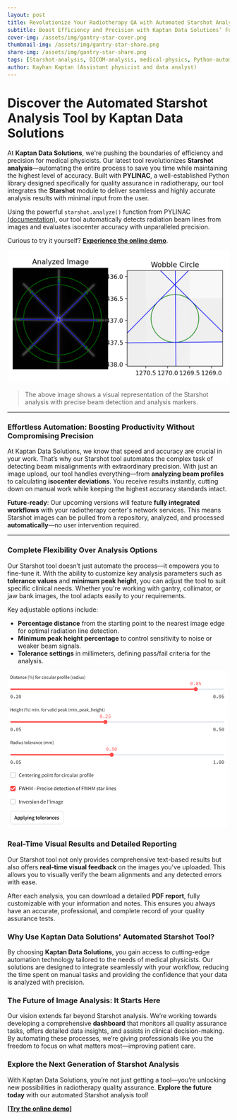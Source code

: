 ```yaml
---
layout: post
title: Revolutionize Your Radiotherapy QA with Automated Starshot Analysis  
subtitle: Boost Efficiency and Precision with Kaptan Data Solutions’ Fully Integrated Starshot Analysis Tool
cover-img: /assets/img/gantry-star-cover.png
thumbnail-img: /assets/img/gantry-star-share.png
share-img: /assets/img/gantry-star-share.png
tags: [Starshot-analysis, DICOM-analysis, medical-physics, Python-automation, radiotherapy-QA, medical-imaging, image-processing, isocenter-alignment, healthcare-technology, pylinac, quality-assurance, automated-analysis, medical-software, radiation-therapy, compliance]
author: Kayhan Kaptan (Assistant physicist and data analyst)
---
```



# Discover the Automated **Starshot** Analysis Tool by Kaptan Data Solutions

At **Kaptan Data Solutions**, we're pushing the boundaries of efficiency and precision for medical physicists. Our latest tool revolutionizes **Starshot analysis**—automating the entire process to save you time while maintaining the highest level of accuracy. Built with **PYLINAC**, a well-established Python library designed specifically for quality assurance in radiotherapy, our tool integrates the **Starshot** module to deliver seamless and highly accurate analysis results with minimal input from the user.

Using the powerful `starshot.analyze()` function from PYLINAC [(documentation)](https://pylinac.readthedocs.io/en/latest/starshot_docs.html), our tool automatically detects radiation beam lines from images and evaluates isocenter accuracy with unparalleled precision.

Curious to try it yourself? [**Experience the online demo**](https://www.assistant-physicien.fr/Starshot).

![Starshot analysis Overview](/assets/img/statshot_image.png)

> The above image shows a visual representation of the Starshot analysis with precise beam detection and analysis markers.

---

### Effortless Automation: Boosting Productivity Without Compromising Precision

At Kaptan Data Solutions, we know that speed and accuracy are crucial in your work. That’s why our Starshot tool automates the complex task of detecting beam misalignments with extraordinary precision. With just an image upload, our tool handles everything—from **analyzing beam profiles** to calculating **isocenter deviations**. You receive results instantly, cutting down on manual work while keeping the highest accuracy standards intact.

**Future-ready**: Our upcoming versions will feature **fully integrated workflows** with your radiotherapy center's network services. This means Starshot images can be pulled from a repository, analyzed, and processed **automatically**—no user intervention required.

---

### Complete Flexibility Over Analysis Options

Our Starshot tool doesn’t just automate the process—it empowers you to fine-tune it. With the ability to customize key analysis parameters such as **tolerance values** and **minimum peak height**, you can adjust the tool to suit specific clinical needs. Whether you're working with gantry, collimator, or jaw bank images, the tool adapts easily to your requirements.

Key adjustable options include:
- **Percentage distance** from the starting point to the nearest image edge for optimal radiation line detection.
- **Minimum peak height percentage** to control sensitivity to noise or weaker beam signals.
- **Tolerance settings** in millimeters, defining pass/fail criteria for the analysis.

![Starshot Analysis settings ](/assets/img/statshot_image-2.png)


### Real-Time Visual Results and Detailed Reporting

Our Starshot tool not only provides comprehensive text-based results but also offers **real-time visual feedback** on the images you've uploaded. This allows you to visually verify the beam alignments and any detected errors with ease.

After each analysis, you can download a detailed **PDF report**, fully customizable with your information and notes. This ensures you always have an accurate, professional, and complete record of your quality assurance tests.


### Why Use Kaptan Data Solutions' Automated Starshot Tool?

By choosing **Kaptan Data Solutions**, you gain access to cutting-edge automation technology tailored to the needs of medical physicists. Our solutions are designed to integrate seamlessly with your workflow, reducing the time spent on manual tasks and providing the confidence that your data is analyzed with precision.

### The Future of Image Analysis: It Starts Here

Our vision extends far beyond Starshot analysis. We’re working towards developing a comprehensive **dashboard** that monitors all quality assurance tasks, offers detailed data insights, and assists in clinical decision-making. By automating these processes, we’re giving professionals like you the freedom to focus on what matters most—improving patient care.


### Explore the Next Generation of Starshot Analysis

With Kaptan Data Solutions, you’re not just getting a tool—you’re unlocking new possibilities in radiotherapy quality assurance. **Explore the future today** with our automated Starshot analysis tool!

**[[Try the online demo]](https://www.assistant-physicien.fr/Starshot)**

